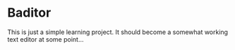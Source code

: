 # Baditor

This is just a simple learning project.
It should become a somewhat working text editor at some point...